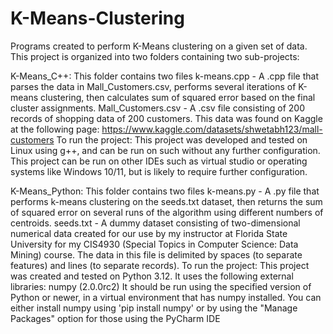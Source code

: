 # K-Means-Clustering
Programs created to perform K-Means clustering on a given set of data. This project is organized into two folders containing two sub-projects:

K-Means_C++: 
    This folder contains two files
        k-means.cpp - A .cpp file that parses the data in Mall_Customers.csv, performs several iterations of K-means clustering, then calculates sum of squared error based on the final cluster assignments.
        Mall_Customers.csv - A .csv file consisting of 200 records of shopping data of 200 customers. This data was found on Kaggle at the following page: https://www.kaggle.com/datasets/shwetabh123/mall-customers
    To run the project:
        This project was developed and tested on Linux using g++, and can be run on such without any further configuration. This project can be run on other IDEs such as virtual studio or operating systems like Windows 10/11, but is likely to require further
        configuration.

K-Means_Python:
    This folder contains two files
        k-means.py - A .py file that performs k-means clustering on the seeds.txt dataset, then returns the sum of squared error on several runs of the algorithm using different numbers of centroids.
        seeds.txt - A dummy dataset consisting of two-dimensional numerical data created for our use by my instructor at Florida State University for my CIS4930 (Special Topics in Computer Science: Data Mining) course.
            The data in this file is delimited by spaces (to separate features) and lines (to separate records).
    To run the project:
        This project was created and tested on Python 3.12. It uses the following external libraries:
            numpy (2.0.0rc2)
        It should be run using the specified version of Python or newer, in a virtual environment that has numpy installed. You can either install numpy using 'pip install numpy' or by using the "Manage Packages" option for those using the PyCharm IDE
